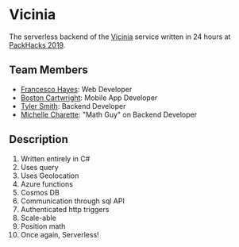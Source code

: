 ﻿# Vicinia
 The serverless backend of the [Vicinia](https://vicinia.net) service written in 24 hours at [PackHacks 2019](http://ncsupackhacks.org/).

## Team Members

- [Francesco Hayes](https://github.com/francesco-hayes): Web Developer
- [Boston Cartwright](https://github.com/munkurious): Mobile App Developer
- [Tyler Smith](https://github.com/tylerssmith): Backend Developer
- [Michelle Charette](https://github.com/theManMitch): "Math Guy" on Backend Developer

## Description
1. Written entirely in C#
2. Uses query
3. Uses Geolocation
4. Azure functions
4. Cosmos DB
4. Communication through sql API
4. Authenticated http triggers
4. Scale-able
4. Position math
4. Once again, Serverless!

